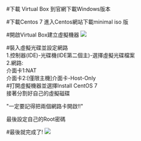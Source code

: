 #下載 Virtual Box
到官網下載Windows版本  
  
  
#下載Centos 7 
進入Centos網站下載minimal iso 版
  
  
  
#開啟Virtual Box建立虛擬機器
![](https://ppt.cc/fNTFvx@.png)  
  
#裝入虛擬光碟並設定網路  
1.控制器(IDE)-光碟機(IDE第二個主)-選擇虛擬光碟檔案  
2.網路:  
介面卡1:NAT  
介面卡2:[僅限主機]介面卡-Host-Only  
#打開虛擬機器並選擇Install CentOS 7  
接著分割好自己的虛擬磁碟
  
"一定要記得把兩個網路卡開啟!!"
  
最後設定自己的Root密碼


#最後就完成了!
![](https://ppt.cc/fP6aTx@.png)





  


